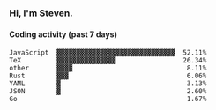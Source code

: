 ### Hi, I'm Steven.

#### Coding activity (past 7 days)
```
JavaScript  ▓▓▓▓▓▓▓▓▓▓▓▓▓▓▓▓▓▓▓▓▓▓▓▓▓▓▓▓▓▓  52.11%
TeX         ▓▓▓▓▓▓▓▓▓▓▓▓▓▓▓                 26.34%
other       ▓▓▓▓                             8.11%
Rust        ▓▓▓                              6.06%
YAML        ▓                                3.13%
JSON        ▓                                2.60%
Go                                           1.67%
```
